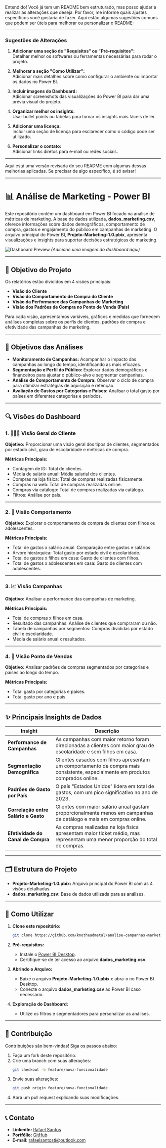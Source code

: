 Entendido! Você já tem um README bem estruturado, mas posso ajudar a realizar as alterações que deseja. Por favor, me informe quais ajustes específicos você gostaria de fazer. Aqui estão algumas sugestões comuns que podem ser úteis para melhorar ou personalizar o README:

---

### **Sugestões de Alterações**
1. **Adicionar uma seção de "Requisitos" ou "Pré-requisitos":**  
   Detalhar melhor os softwares ou ferramentas necessárias para rodar o projeto.

2. **Melhorar a seção "Como Utilizar":**  
   Adicionar mais detalhes sobre como configurar o ambiente ou importar os dados no Power BI.

3. **Incluir imagens do Dashboard:**  
   Adicionar screenshots das visualizações do Power BI para dar uma prévia visual do projeto.

4. **Organizar melhor os insights:**  
   Usar bullet points ou tabelas para tornar os insights mais fáceis de ler.

5. **Adicionar uma licença:**  
   Incluir uma seção de licença para esclarecer como o código pode ser utilizado.

6. **Personalizar o contato:**  
   Adicionar links diretos para e-mail ou redes sociais.

---

Aqui está uma versão revisada do seu README com algumas dessas melhorias aplicadas. Se precisar de algo específico, é só avisar!

---

# 📊 Análise de Marketing - Power BI  

Este repositório contém um dashboard em Power BI focado na análise de métricas de marketing. A base de dados utilizada, **dados_marketing.csv**, oferece informações sobre dados demográficos, comportamento de compra, gastos e engajamento do público em campanhas de marketing. O arquivo principal do Power BI, **Projeto-Marketing-1.0.pbix**, apresenta visualizações e insights para suportar decisões estratégicas de marketing.  

![Dashboard Preview](link-para-imagem-do-dashboard.png) *(Adicione uma imagem do dashboard aqui)*

---

## 🎯 Objetivo do Projeto  

Os relatórios estão divididos em 4 visões principais:  

- **Visão do Cliente**  
- **Visão do Comportamento de Compra do Cliente**  
- **Visão da Performance das Campanhas de Marketing**  
- **Visão dos Padrões de Compra no Ponto de Venda (País)**  

Para cada visão, apresentamos variáveis, gráficos e medidas que fornecem análises completas sobre os perfis de clientes, padrões de compra e efetividade das campanhas de marketing.  

---

## 📌 Objetivos das Análises  

- **Monitoramento de Campanhas:** Acompanhar o impacto das campanhas ao longo do tempo, identificando as mais eficazes.  
- **Segmentação e Perfil do Público:** Explorar dados demográficos e financeiros para ajustar o público-alvo e segmentar campanhas.  
- **Análise de Comportamento de Compra:** Observar o ciclo de compra para otimizar estratégias de aquisição e retenção.  
- **Avaliação de Gastos por Categorias e Países:** Analisar o total gasto por países em diferentes categorias e períodos.  

---

## 🔍 Visões do Dashboard  

### 1. 🧑‍🤝‍🧑 Visão Geral do Cliente  
**Objetivo:** Proporcionar uma visão geral dos tipos de clientes, segmentados por estado civil, grau de escolaridade e métricas de compra.  

**Métricas Principais:**  
- Contagem de ID: Total de clientes.  
- Média de salário anual: Média salarial dos clientes.  
- Compras na loja física: Total de compras realizadas fisicamente.  
- Compras na web: Total de compras realizadas online.  
- Compras via catálogo: Total de compras realizadas via catálogo.  
- Filtros: Análise por país.  

---

### 2. 🛒 Visão Comportamento  
**Objetivo:** Explorar o comportamento de compra de clientes com filhos ou adolescentes.  

**Métricas Principais:**  
- Total de gastos x salário anual: Comparação entre gastos e salários.  
- Árvore hierárquica: Total gasto por estado civil e escolaridade.  
- Total de gastos x filhos em casa: Gasto de clientes com filhos.  
- Total de gastos x adolescentes em casa: Gasto de clientes com adolescentes.  

---

### 3. 📈 Visão Campanhas  
**Objetivo:** Analisar a performance das campanhas de marketing.  

**Métricas Principais:**  
- Total de compras x filhos em casa.  
- Resultado das campanhas: Análise de clientes que compraram ou não.  
- Tabela de campanhas por segmentos: Compras divididas por estado civil e escolaridade.  
- Média de salário anual x resultados.  

---

### 4. 🏬 Visão Ponto de Vendas  
**Objetivo:** Analisar padrões de compras segmentados por categorias e países ao longo do tempo.  

**Métricas Principais:**  
- Total gasto por categorias e países.  
- Total gasto por ano e país.  

---

## ✨ Principais Insights de Dados  

| **Insight**                              | **Descrição**                                                                 |
|------------------------------------------|-------------------------------------------------------------------------------|
| **Performance de Campanhas**             | As campanhas com maior retorno foram direcionadas a clientes com maior grau de escolaridade e sem filhos em casa. |
| **Segmentação Demográfica**              | Clientes casados com filhos apresentam um comportamento de compra mais consistente, especialmente em produtos comprados online. |
| **Padrões de Gasto por País**            | O país "Estados Unidos" lidera em total de gastos, com um pico significativo no ano de 2023. |
| **Correlação entre Salário e Gasto**     | Clientes com maior salário anual gastam proporcionalmente menos em campanhas de catálogo e mais em compras online. |
| **Efetividade do Canal de Compra**       | As compras realizadas na loja física apresentam maior ticket médio, mas representam uma menor proporção do total de compras. |

---

## 🗂️ Estrutura do Projeto  

- **Projeto-Marketing-1.0.pbix:** Arquivo principal do Power BI com as 4 visões detalhadas.  
- **dados_marketing.csv:** Base de dados utilizada para as análises.  

---

## 🚀 Como Utilizar  

1. **Clone este repositório:**  
   ```bash  
   git clone https://github.com/knotheadmetal/analise-campanhas-marketing
   ```

2. **Pré-requisitos:**  
   - Instale o [Power BI Desktop](https://powerbi.microsoft.com/).  
   - Certifique-se de ter acesso ao arquivo **dados_marketing.csv**.  

3. **Abrindo o Arquivo:**  
   - Baixe o arquivo **Projeto-Marketing-1.0.pbix** e abra-o no Power BI Desktop.  
   - Conecte o arquivo **dados_marketing.csv** ao Power BI caso necessário.  

4. **Exploração do Dashboard:**  
   - Utilize os filtros e segmentadores para personalizar as análises.  

---

## 🤝 Contribuição  

Contribuições são bem-vindas! Siga os passos abaixo:  

1. Faça um fork deste repositório.  
2. Crie uma branch com suas alterações:  
   ```bash  
   git checkout -b feature/nova-funcionalidade  
   ```  
3. Envie suas alterações:  
   ```bash  
   git push origin feature/nova-funcionalidade  
   ```  
4. Abra um pull request explicando suas modificações.  

---

## 📞 Contato  

- **LinkedIn:** [Rafael Santos](https://www.linkedin.com/in/rafaelsantosti/)  
- **Portfólio:** [GitHub](https://github.com/knotheadmetal)  
- **E-mail:** [rafaelsantosti@outlook.com](mailto:rafaelsantosti@outlook.com)  

